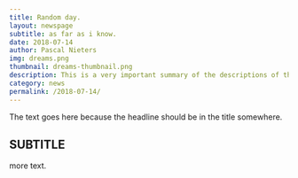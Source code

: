 ```yaml
---
title: Random day.
layout: newspage
subtitle: as far as i know.
date: 2018-07-14
author: Pascal Nieters
img: dreams.png
thumbnail: dreams-thumbnail.png
description: This is a very important summary of the descriptions of the event. I'm pretty sure journalists have a name for this.
category: news
permalink: /2018-07-14/
---
```


The text goes here because the headline should be in the title somewhere.

## SUBTITLE
more text.